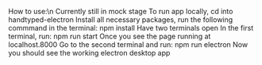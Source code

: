 How to use:\n
Currently still in mock stage
To run app locally, cd into handtyped-electron
Install all necessary packages, run the following commmand in the terminal: npm install
Have two terminals open
In the first terminal, run: npm run start
Once you see the page running at localhost.8000
Go to the second terminal and run: npm run electron
Now you should see the working electron desktop app
